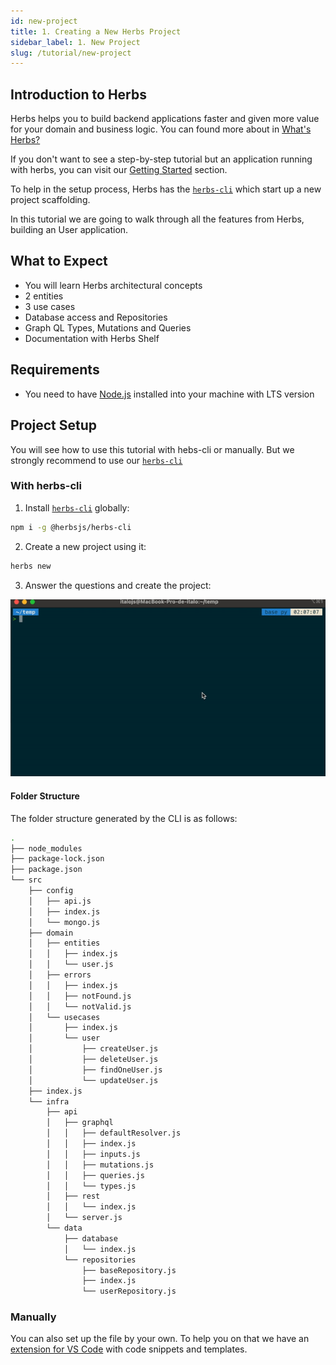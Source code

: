 ```yaml
---
id: new-project
title: 1. Creating a New Herbs Project
sidebar_label: 1. New Project
slug: /tutorial/new-project
---
```


## Introduction to Herbs

Herbs helps you to build backend applications faster and given more value for your domain and business logic. You can found more about in [What's Herbs?](/docs/introduction/whats-herbs)

If you don't want to see a step-by-step tutorial but an application running with herbs, you can visit our [Getting Started](/docs) section.

To help in the setup process, Herbs has the [`herbs-cli`](https://github.com/herbsjs/herbs-cli) which start up a new project scaffolding.

In this tutorial we are going to walk through all the features from Herbs, building an User application.

## What to Expect

- You will learn Herbs architectural concepts
- 2 entities
- 3 use cases
- Database access and Repositories
- Graph QL Types, Mutations and Queries
- Documentation with Herbs Shelf

## Requirements

- You need to have [Node.js](https://nodejs.org/en/) installed into your machine with LTS version

## Project Setup

You will see how to use this tutorial with hebs-cli or manually. But we strongly recommend to use our [`herbs-cli`](https://github.com/herbsjs/herbs-cli)

### With herbs-cli

1. Install [`herbs-cli`](https://github.com/herbsjs/herbs-cli) globally:

```sh
npm i -g @herbsjs/herbs-cli 
```

2. Create a new project using it:

```sh
herbs new
```

3. Answer the questions and create the project:

![](../../static/assets/herbs-new.gif)

#### Folder Structure

The folder structure generated by the CLI is as follows:

```sh
.
├── node_modules
├── package-lock.json
├── package.json
└── src
    ├── config
    │   ├── api.js
    │   ├── index.js
    │   └── mongo.js
    ├── domain
    │   ├── entities
    │   │   ├── index.js
    │   │   └── user.js
    │   ├── errors
    │   │   ├── index.js
    │   │   ├── notFound.js
    │   │   └── notValid.js
    │   └── usecases
    │       ├── index.js
    │       └── user
    │           ├── createUser.js
    │           ├── deleteUser.js
    │           ├── findOneUser.js
    │           └── updateUser.js
    ├── index.js
    └── infra
        ├── api
        │   ├── graphql
        │   │   ├── defaultResolver.js
        │   │   ├── index.js
        │   │   ├── inputs.js
        │   │   ├── mutations.js
        │   │   ├── queries.js
        │   │   └── types.js
        │   ├── rest
        │   │   └── index.js
        │   └── server.js
        └── data
            ├── database
            │   └── index.js
            └── repositories
                ├── baseRepository.js
                ├── index.js
                └── userRepository.js
```

### Manually

You can also set up the file by your own. To help you on that we have an [extension for VS Code](https://marketplace.visualstudio.com/items?itemName=EndersonCosta.herbs-snippets) with code snippets and templates.
